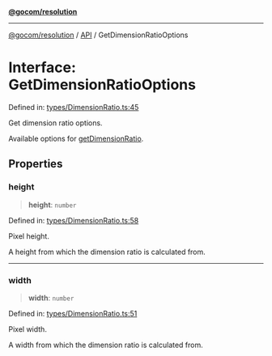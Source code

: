 [**@gocom/resolution**](../README.md)

***

[@gocom/resolution](../README.md) / [API](../Public/API.md) / GetDimensionRatioOptions

# Interface: GetDimensionRatioOptions

Defined in: [types/DimensionRatio.ts:45](https://github.com/gocom/resolution/blob/fe38df115b0206b77ced4aa3e6fe703da1f4cca1/src/types/DimensionRatio.ts#L45)

Get dimension ratio options.

Available options for [getDimensionRatio](../API/API.getDimensionRatio.md).

## Properties

### height

> **height**: `number`

Defined in: [types/DimensionRatio.ts:58](https://github.com/gocom/resolution/blob/fe38df115b0206b77ced4aa3e6fe703da1f4cca1/src/types/DimensionRatio.ts#L58)

Pixel height.

A height from which the dimension ratio is calculated from.

***

### width

> **width**: `number`

Defined in: [types/DimensionRatio.ts:51](https://github.com/gocom/resolution/blob/fe38df115b0206b77ced4aa3e6fe703da1f4cca1/src/types/DimensionRatio.ts#L51)

Pixel width.

A width from which the dimension ratio is calculated from.
